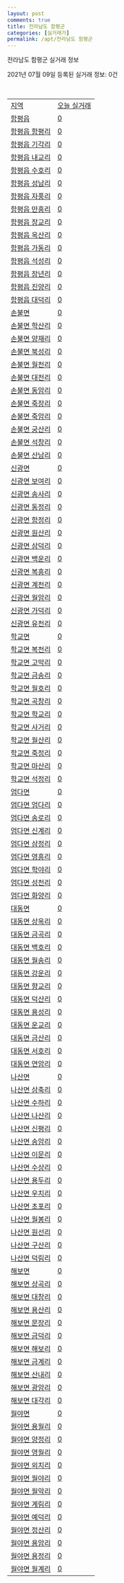 ```yaml
---
layout: post
comments: true
title: 전라남도 함평군
categories: [실거래가]
permalink: /apt/전라남도 함평군
---
```


전라남도 함평군 실거래 정보

2021년 07월 09일 등록된 실거래 정보: 0건

<script type="text/javascript">
  google.charts.load('current', {'packages':['corechart']});
  google.charts.setOnLoadCallback(drawChart);

  function drawChart() {
    var data = google.visualization.arrayToDataTable([['거래일', '매매', '전월세', '전매'], ['20-07', 2, 0, 0], ['20-08', 3, 1, 0], ['20-09', 2, 0, 2], ['20-10', 5, 0, 2], ['20-11', 5, 2, 2], ['20-12', 6, 4, 2], ['21-01', 1, 1, 2], ['21-02', 1, 2, 1], ['21-03', 6, 0, 1], ['21-04', 1, 0, 0], ['21-05', 6, 0, 1], ['21-06', 10, 1, 0], ['21-07', 0, 1, 0]]);

    var options = {
      title: '최근 1년간 유형별 거래량 추이',
      legend: { position: 'bottom' }
    };

    var chart = new google.visualization.LineChart(document.getElementById('columnchart_material'));
    chart.draw(data, (options));
  }
</script>

<div id="columnchart_material" style="width: 95%; margin-left: -35px"></div>
<br>
<table class="sortable">
  <tr>
    <td><a href="#">지역</a></td>
    <td><a href="#">오늘 실거래</a></td>
  </tr>

  
  <tr class="item">
    <td><a href="전라남도 함평군 함평읍">함평읍</a></td>
    <td><a href="전라남도 함평군 함평읍">0</a></td>
  </tr>
    

  <tr class="item">
    <td><a href="전라남도 함평군 함평읍 함평리">함평읍 함평리</a></td>
    <td><a href="전라남도 함평군 함평읍 함평리">0</a></td>
  </tr>
    

  <tr class="item">
    <td><a href="전라남도 함평군 함평읍 기각리">함평읍 기각리</a></td>
    <td><a href="전라남도 함평군 함평읍 기각리">0</a></td>
  </tr>
    

  <tr class="item">
    <td><a href="전라남도 함평군 함평읍 내교리">함평읍 내교리</a></td>
    <td><a href="전라남도 함평군 함평읍 내교리">0</a></td>
  </tr>
    

  <tr class="item">
    <td><a href="전라남도 함평군 함평읍 수호리">함평읍 수호리</a></td>
    <td><a href="전라남도 함평군 함평읍 수호리">0</a></td>
  </tr>
    

  <tr class="item">
    <td><a href="전라남도 함평군 함평읍 성남리">함평읍 성남리</a></td>
    <td><a href="전라남도 함평군 함평읍 성남리">0</a></td>
  </tr>
    

  <tr class="item">
    <td><a href="전라남도 함평군 함평읍 자풍리">함평읍 자풍리</a></td>
    <td><a href="전라남도 함평군 함평읍 자풍리">0</a></td>
  </tr>
    

  <tr class="item">
    <td><a href="전라남도 함평군 함평읍 만흥리">함평읍 만흥리</a></td>
    <td><a href="전라남도 함평군 함평읍 만흥리">0</a></td>
  </tr>
    

  <tr class="item">
    <td><a href="전라남도 함평군 함평읍 장교리">함평읍 장교리</a></td>
    <td><a href="전라남도 함평군 함평읍 장교리">0</a></td>
  </tr>
    

  <tr class="item">
    <td><a href="전라남도 함평군 함평읍 옥산리">함평읍 옥산리</a></td>
    <td><a href="전라남도 함평군 함평읍 옥산리">0</a></td>
  </tr>
    

  <tr class="item">
    <td><a href="전라남도 함평군 함평읍 가동리">함평읍 가동리</a></td>
    <td><a href="전라남도 함평군 함평읍 가동리">0</a></td>
  </tr>
    

  <tr class="item">
    <td><a href="전라남도 함평군 함평읍 석성리">함평읍 석성리</a></td>
    <td><a href="전라남도 함평군 함평읍 석성리">0</a></td>
  </tr>
    

  <tr class="item">
    <td><a href="전라남도 함평군 함평읍 장년리">함평읍 장년리</a></td>
    <td><a href="전라남도 함평군 함평읍 장년리">0</a></td>
  </tr>
    

  <tr class="item">
    <td><a href="전라남도 함평군 함평읍 진양리">함평읍 진양리</a></td>
    <td><a href="전라남도 함평군 함평읍 진양리">0</a></td>
  </tr>
    

  <tr class="item">
    <td><a href="전라남도 함평군 함평읍 대덕리">함평읍 대덕리</a></td>
    <td><a href="전라남도 함평군 함평읍 대덕리">0</a></td>
  </tr>
    

  <tr class="item">
    <td><a href="전라남도 함평군 손불면">손불면</a></td>
    <td><a href="전라남도 함평군 손불면">0</a></td>
  </tr>
    

  <tr class="item">
    <td><a href="전라남도 함평군 손불면 학산리">손불면 학산리</a></td>
    <td><a href="전라남도 함평군 손불면 학산리">0</a></td>
  </tr>
    

  <tr class="item">
    <td><a href="전라남도 함평군 손불면 양재리">손불면 양재리</a></td>
    <td><a href="전라남도 함평군 손불면 양재리">0</a></td>
  </tr>
    

  <tr class="item">
    <td><a href="전라남도 함평군 손불면 북성리">손불면 북성리</a></td>
    <td><a href="전라남도 함평군 손불면 북성리">0</a></td>
  </tr>
    

  <tr class="item">
    <td><a href="전라남도 함평군 손불면 월천리">손불면 월천리</a></td>
    <td><a href="전라남도 함평군 손불면 월천리">0</a></td>
  </tr>
    

  <tr class="item">
    <td><a href="전라남도 함평군 손불면 대전리">손불면 대전리</a></td>
    <td><a href="전라남도 함평군 손불면 대전리">0</a></td>
  </tr>
    

  <tr class="item">
    <td><a href="전라남도 함평군 손불면 동암리">손불면 동암리</a></td>
    <td><a href="전라남도 함평군 손불면 동암리">0</a></td>
  </tr>
    

  <tr class="item">
    <td><a href="전라남도 함평군 손불면 죽장리">손불면 죽장리</a></td>
    <td><a href="전라남도 함평군 손불면 죽장리">0</a></td>
  </tr>
    

  <tr class="item">
    <td><a href="전라남도 함평군 손불면 죽암리">손불면 죽암리</a></td>
    <td><a href="전라남도 함평군 손불면 죽암리">0</a></td>
  </tr>
    

  <tr class="item">
    <td><a href="전라남도 함평군 손불면 궁산리">손불면 궁산리</a></td>
    <td><a href="전라남도 함평군 손불면 궁산리">0</a></td>
  </tr>
    

  <tr class="item">
    <td><a href="전라남도 함평군 손불면 석창리">손불면 석창리</a></td>
    <td><a href="전라남도 함평군 손불면 석창리">0</a></td>
  </tr>
    

  <tr class="item">
    <td><a href="전라남도 함평군 손불면 산남리">손불면 산남리</a></td>
    <td><a href="전라남도 함평군 손불면 산남리">0</a></td>
  </tr>
    

  <tr class="item">
    <td><a href="전라남도 함평군 신광면">신광면</a></td>
    <td><a href="전라남도 함평군 신광면">0</a></td>
  </tr>
    

  <tr class="item">
    <td><a href="전라남도 함평군 신광면 보여리">신광면 보여리</a></td>
    <td><a href="전라남도 함평군 신광면 보여리">0</a></td>
  </tr>
    

  <tr class="item">
    <td><a href="전라남도 함평군 신광면 송사리">신광면 송사리</a></td>
    <td><a href="전라남도 함평군 신광면 송사리">0</a></td>
  </tr>
    

  <tr class="item">
    <td><a href="전라남도 함평군 신광면 동정리">신광면 동정리</a></td>
    <td><a href="전라남도 함평군 신광면 동정리">0</a></td>
  </tr>
    

  <tr class="item">
    <td><a href="전라남도 함평군 신광면 함정리">신광면 함정리</a></td>
    <td><a href="전라남도 함평군 신광면 함정리">0</a></td>
  </tr>
    

  <tr class="item">
    <td><a href="전라남도 함평군 신광면 원산리">신광면 원산리</a></td>
    <td><a href="전라남도 함평군 신광면 원산리">0</a></td>
  </tr>
    

  <tr class="item">
    <td><a href="전라남도 함평군 신광면 삼덕리">신광면 삼덕리</a></td>
    <td><a href="전라남도 함평군 신광면 삼덕리">0</a></td>
  </tr>
    

  <tr class="item">
    <td><a href="전라남도 함평군 신광면 백운리">신광면 백운리</a></td>
    <td><a href="전라남도 함평군 신광면 백운리">0</a></td>
  </tr>
    

  <tr class="item">
    <td><a href="전라남도 함평군 신광면 복흥리">신광면 복흥리</a></td>
    <td><a href="전라남도 함평군 신광면 복흥리">0</a></td>
  </tr>
    

  <tr class="item">
    <td><a href="전라남도 함평군 신광면 계천리">신광면 계천리</a></td>
    <td><a href="전라남도 함평군 신광면 계천리">0</a></td>
  </tr>
    

  <tr class="item">
    <td><a href="전라남도 함평군 신광면 월암리">신광면 월암리</a></td>
    <td><a href="전라남도 함평군 신광면 월암리">0</a></td>
  </tr>
    

  <tr class="item">
    <td><a href="전라남도 함평군 신광면 가덕리">신광면 가덕리</a></td>
    <td><a href="전라남도 함평군 신광면 가덕리">0</a></td>
  </tr>
    

  <tr class="item">
    <td><a href="전라남도 함평군 신광면 유천리">신광면 유천리</a></td>
    <td><a href="전라남도 함평군 신광면 유천리">0</a></td>
  </tr>
    

  <tr class="item">
    <td><a href="전라남도 함평군 학교면">학교면</a></td>
    <td><a href="전라남도 함평군 학교면">0</a></td>
  </tr>
    

  <tr class="item">
    <td><a href="전라남도 함평군 학교면 복천리">학교면 복천리</a></td>
    <td><a href="전라남도 함평군 학교면 복천리">0</a></td>
  </tr>
    

  <tr class="item">
    <td><a href="전라남도 함평군 학교면 고막리">학교면 고막리</a></td>
    <td><a href="전라남도 함평군 학교면 고막리">0</a></td>
  </tr>
    

  <tr class="item">
    <td><a href="전라남도 함평군 학교면 금송리">학교면 금송리</a></td>
    <td><a href="전라남도 함평군 학교면 금송리">0</a></td>
  </tr>
    

  <tr class="item">
    <td><a href="전라남도 함평군 학교면 월호리">학교면 월호리</a></td>
    <td><a href="전라남도 함평군 학교면 월호리">0</a></td>
  </tr>
    

  <tr class="item">
    <td><a href="전라남도 함평군 학교면 곡창리">학교면 곡창리</a></td>
    <td><a href="전라남도 함평군 학교면 곡창리">0</a></td>
  </tr>
    

  <tr class="item">
    <td><a href="전라남도 함평군 학교면 학교리">학교면 학교리</a></td>
    <td><a href="전라남도 함평군 학교면 학교리">0</a></td>
  </tr>
    

  <tr class="item">
    <td><a href="전라남도 함평군 학교면 사거리">학교면 사거리</a></td>
    <td><a href="전라남도 함평군 학교면 사거리">0</a></td>
  </tr>
    

  <tr class="item">
    <td><a href="전라남도 함평군 학교면 월산리">학교면 월산리</a></td>
    <td><a href="전라남도 함평군 학교면 월산리">0</a></td>
  </tr>
    

  <tr class="item">
    <td><a href="전라남도 함평군 학교면 죽정리">학교면 죽정리</a></td>
    <td><a href="전라남도 함평군 학교면 죽정리">0</a></td>
  </tr>
    

  <tr class="item">
    <td><a href="전라남도 함평군 학교면 마산리">학교면 마산리</a></td>
    <td><a href="전라남도 함평군 학교면 마산리">0</a></td>
  </tr>
    

  <tr class="item">
    <td><a href="전라남도 함평군 학교면 석정리">학교면 석정리</a></td>
    <td><a href="전라남도 함평군 학교면 석정리">0</a></td>
  </tr>
    

  <tr class="item">
    <td><a href="전라남도 함평군 엄다면">엄다면</a></td>
    <td><a href="전라남도 함평군 엄다면">0</a></td>
  </tr>
    

  <tr class="item">
    <td><a href="전라남도 함평군 엄다면 엄다리">엄다면 엄다리</a></td>
    <td><a href="전라남도 함평군 엄다면 엄다리">0</a></td>
  </tr>
    

  <tr class="item">
    <td><a href="전라남도 함평군 엄다면 송로리">엄다면 송로리</a></td>
    <td><a href="전라남도 함평군 엄다면 송로리">0</a></td>
  </tr>
    

  <tr class="item">
    <td><a href="전라남도 함평군 엄다면 신계리">엄다면 신계리</a></td>
    <td><a href="전라남도 함평군 엄다면 신계리">0</a></td>
  </tr>
    

  <tr class="item">
    <td><a href="전라남도 함평군 엄다면 삼정리">엄다면 삼정리</a></td>
    <td><a href="전라남도 함평군 엄다면 삼정리">0</a></td>
  </tr>
    

  <tr class="item">
    <td><a href="전라남도 함평군 엄다면 영흥리">엄다면 영흥리</a></td>
    <td><a href="전라남도 함평군 엄다면 영흥리">0</a></td>
  </tr>
    

  <tr class="item">
    <td><a href="전라남도 함평군 엄다면 학야리">엄다면 학야리</a></td>
    <td><a href="전라남도 함평군 엄다면 학야리">0</a></td>
  </tr>
    

  <tr class="item">
    <td><a href="전라남도 함평군 엄다면 성천리">엄다면 성천리</a></td>
    <td><a href="전라남도 함평군 엄다면 성천리">0</a></td>
  </tr>
    

  <tr class="item">
    <td><a href="전라남도 함평군 엄다면 화양리">엄다면 화양리</a></td>
    <td><a href="전라남도 함평군 엄다면 화양리">0</a></td>
  </tr>
    

  <tr class="item">
    <td><a href="전라남도 함평군 대동면">대동면</a></td>
    <td><a href="전라남도 함평군 대동면">0</a></td>
  </tr>
    

  <tr class="item">
    <td><a href="전라남도 함평군 대동면 상옥리">대동면 상옥리</a></td>
    <td><a href="전라남도 함평군 대동면 상옥리">0</a></td>
  </tr>
    

  <tr class="item">
    <td><a href="전라남도 함평군 대동면 금곡리">대동면 금곡리</a></td>
    <td><a href="전라남도 함평군 대동면 금곡리">0</a></td>
  </tr>
    

  <tr class="item">
    <td><a href="전라남도 함평군 대동면 백호리">대동면 백호리</a></td>
    <td><a href="전라남도 함평군 대동면 백호리">0</a></td>
  </tr>
    

  <tr class="item">
    <td><a href="전라남도 함평군 대동면 월송리">대동면 월송리</a></td>
    <td><a href="전라남도 함평군 대동면 월송리">0</a></td>
  </tr>
    

  <tr class="item">
    <td><a href="전라남도 함평군 대동면 강운리">대동면 강운리</a></td>
    <td><a href="전라남도 함평군 대동면 강운리">0</a></td>
  </tr>
    

  <tr class="item">
    <td><a href="전라남도 함평군 대동면 향교리">대동면 향교리</a></td>
    <td><a href="전라남도 함평군 대동면 향교리">0</a></td>
  </tr>
    

  <tr class="item">
    <td><a href="전라남도 함평군 대동면 덕산리">대동면 덕산리</a></td>
    <td><a href="전라남도 함평군 대동면 덕산리">0</a></td>
  </tr>
    

  <tr class="item">
    <td><a href="전라남도 함평군 대동면 용성리">대동면 용성리</a></td>
    <td><a href="전라남도 함평군 대동면 용성리">0</a></td>
  </tr>
    

  <tr class="item">
    <td><a href="전라남도 함평군 대동면 운교리">대동면 운교리</a></td>
    <td><a href="전라남도 함평군 대동면 운교리">0</a></td>
  </tr>
    

  <tr class="item">
    <td><a href="전라남도 함평군 대동면 금산리">대동면 금산리</a></td>
    <td><a href="전라남도 함평군 대동면 금산리">0</a></td>
  </tr>
    

  <tr class="item">
    <td><a href="전라남도 함평군 대동면 서호리">대동면 서호리</a></td>
    <td><a href="전라남도 함평군 대동면 서호리">0</a></td>
  </tr>
    

  <tr class="item">
    <td><a href="전라남도 함평군 대동면 연암리">대동면 연암리</a></td>
    <td><a href="전라남도 함평군 대동면 연암리">0</a></td>
  </tr>
    

  <tr class="item">
    <td><a href="전라남도 함평군 나산면">나산면</a></td>
    <td><a href="전라남도 함평군 나산면">0</a></td>
  </tr>
    

  <tr class="item">
    <td><a href="전라남도 함평군 나산면 삼축리">나산면 삼축리</a></td>
    <td><a href="전라남도 함평군 나산면 삼축리">0</a></td>
  </tr>
    

  <tr class="item">
    <td><a href="전라남도 함평군 나산면 수하리">나산면 수하리</a></td>
    <td><a href="전라남도 함평군 나산면 수하리">0</a></td>
  </tr>
    

  <tr class="item">
    <td><a href="전라남도 함평군 나산면 나산리">나산면 나산리</a></td>
    <td><a href="전라남도 함평군 나산면 나산리">0</a></td>
  </tr>
    

  <tr class="item">
    <td><a href="전라남도 함평군 나산면 신평리">나산면 신평리</a></td>
    <td><a href="전라남도 함평군 나산면 신평리">0</a></td>
  </tr>
    

  <tr class="item">
    <td><a href="전라남도 함평군 나산면 송암리">나산면 송암리</a></td>
    <td><a href="전라남도 함평군 나산면 송암리">0</a></td>
  </tr>
    

  <tr class="item">
    <td><a href="전라남도 함평군 나산면 이문리">나산면 이문리</a></td>
    <td><a href="전라남도 함평군 나산면 이문리">0</a></td>
  </tr>
    

  <tr class="item">
    <td><a href="전라남도 함평군 나산면 수상리">나산면 수상리</a></td>
    <td><a href="전라남도 함평군 나산면 수상리">0</a></td>
  </tr>
    

  <tr class="item">
    <td><a href="전라남도 함평군 나산면 용두리">나산면 용두리</a></td>
    <td><a href="전라남도 함평군 나산면 용두리">0</a></td>
  </tr>
    

  <tr class="item">
    <td><a href="전라남도 함평군 나산면 우치리">나산면 우치리</a></td>
    <td><a href="전라남도 함평군 나산면 우치리">0</a></td>
  </tr>
    

  <tr class="item">
    <td><a href="전라남도 함평군 나산면 초포리">나산면 초포리</a></td>
    <td><a href="전라남도 함평군 나산면 초포리">0</a></td>
  </tr>
    

  <tr class="item">
    <td><a href="전라남도 함평군 나산면 월봉리">나산면 월봉리</a></td>
    <td><a href="전라남도 함평군 나산면 월봉리">0</a></td>
  </tr>
    

  <tr class="item">
    <td><a href="전라남도 함평군 나산면 원선리">나산면 원선리</a></td>
    <td><a href="전라남도 함평군 나산면 원선리">0</a></td>
  </tr>
    

  <tr class="item">
    <td><a href="전라남도 함평군 나산면 구산리">나산면 구산리</a></td>
    <td><a href="전라남도 함평군 나산면 구산리">0</a></td>
  </tr>
    

  <tr class="item">
    <td><a href="전라남도 함평군 나산면 덕림리">나산면 덕림리</a></td>
    <td><a href="전라남도 함평군 나산면 덕림리">0</a></td>
  </tr>
    

  <tr class="item">
    <td><a href="전라남도 함평군 해보면">해보면</a></td>
    <td><a href="전라남도 함평군 해보면">0</a></td>
  </tr>
    

  <tr class="item">
    <td><a href="전라남도 함평군 해보면 상곡리">해보면 상곡리</a></td>
    <td><a href="전라남도 함평군 해보면 상곡리">0</a></td>
  </tr>
    

  <tr class="item">
    <td><a href="전라남도 함평군 해보면 대창리">해보면 대창리</a></td>
    <td><a href="전라남도 함평군 해보면 대창리">0</a></td>
  </tr>
    

  <tr class="item">
    <td><a href="전라남도 함평군 해보면 용산리">해보면 용산리</a></td>
    <td><a href="전라남도 함평군 해보면 용산리">0</a></td>
  </tr>
    

  <tr class="item">
    <td><a href="전라남도 함평군 해보면 문장리">해보면 문장리</a></td>
    <td><a href="전라남도 함평군 해보면 문장리">0</a></td>
  </tr>
    

  <tr class="item">
    <td><a href="전라남도 함평군 해보면 금덕리">해보면 금덕리</a></td>
    <td><a href="전라남도 함평군 해보면 금덕리">0</a></td>
  </tr>
    

  <tr class="item">
    <td><a href="전라남도 함평군 해보면 해보리">해보면 해보리</a></td>
    <td><a href="전라남도 함평군 해보면 해보리">0</a></td>
  </tr>
    

  <tr class="item">
    <td><a href="전라남도 함평군 해보면 금계리">해보면 금계리</a></td>
    <td><a href="전라남도 함평군 해보면 금계리">0</a></td>
  </tr>
    

  <tr class="item">
    <td><a href="전라남도 함평군 해보면 산내리">해보면 산내리</a></td>
    <td><a href="전라남도 함평군 해보면 산내리">0</a></td>
  </tr>
    

  <tr class="item">
    <td><a href="전라남도 함평군 해보면 광암리">해보면 광암리</a></td>
    <td><a href="전라남도 함평군 해보면 광암리">0</a></td>
  </tr>
    

  <tr class="item">
    <td><a href="전라남도 함평군 해보면 대각리">해보면 대각리</a></td>
    <td><a href="전라남도 함평군 해보면 대각리">0</a></td>
  </tr>
    

  <tr class="item">
    <td><a href="전라남도 함평군 월야면">월야면</a></td>
    <td><a href="전라남도 함평군 월야면">0</a></td>
  </tr>
    

  <tr class="item">
    <td><a href="전라남도 함평군 월야면 용월리">월야면 용월리</a></td>
    <td><a href="전라남도 함평군 월야면 용월리">0</a></td>
  </tr>
    

  <tr class="item">
    <td><a href="전라남도 함평군 월야면 양정리">월야면 양정리</a></td>
    <td><a href="전라남도 함평군 월야면 양정리">0</a></td>
  </tr>
    

  <tr class="item">
    <td><a href="전라남도 함평군 월야면 영월리">월야면 영월리</a></td>
    <td><a href="전라남도 함평군 월야면 영월리">0</a></td>
  </tr>
    

  <tr class="item">
    <td><a href="전라남도 함평군 월야면 외치리">월야면 외치리</a></td>
    <td><a href="전라남도 함평군 월야면 외치리">0</a></td>
  </tr>
    

  <tr class="item">
    <td><a href="전라남도 함평군 월야면 월야리">월야면 월야리</a></td>
    <td><a href="전라남도 함평군 월야면 월야리">0</a></td>
  </tr>
    

  <tr class="item">
    <td><a href="전라남도 함평군 월야면 월악리">월야면 월악리</a></td>
    <td><a href="전라남도 함평군 월야면 월악리">0</a></td>
  </tr>
    

  <tr class="item">
    <td><a href="전라남도 함평군 월야면 계림리">월야면 계림리</a></td>
    <td><a href="전라남도 함평군 월야면 계림리">0</a></td>
  </tr>
    

  <tr class="item">
    <td><a href="전라남도 함평군 월야면 예덕리">월야면 예덕리</a></td>
    <td><a href="전라남도 함평군 월야면 예덕리">0</a></td>
  </tr>
    

  <tr class="item">
    <td><a href="전라남도 함평군 월야면 정산리">월야면 정산리</a></td>
    <td><a href="전라남도 함평군 월야면 정산리">0</a></td>
  </tr>
    

  <tr class="item">
    <td><a href="전라남도 함평군 월야면 용암리">월야면 용암리</a></td>
    <td><a href="전라남도 함평군 월야면 용암리">0</a></td>
  </tr>
    

  <tr class="item">
    <td><a href="전라남도 함평군 월야면 용정리">월야면 용정리</a></td>
    <td><a href="전라남도 함평군 월야면 용정리">0</a></td>
  </tr>
    

  <tr class="item">
    <td><a href="전라남도 함평군 월야면 월계리">월야면 월계리</a></td>
    <td><a href="전라남도 함평군 월야면 월계리">0</a></td>
  </tr>
    


</table>


    